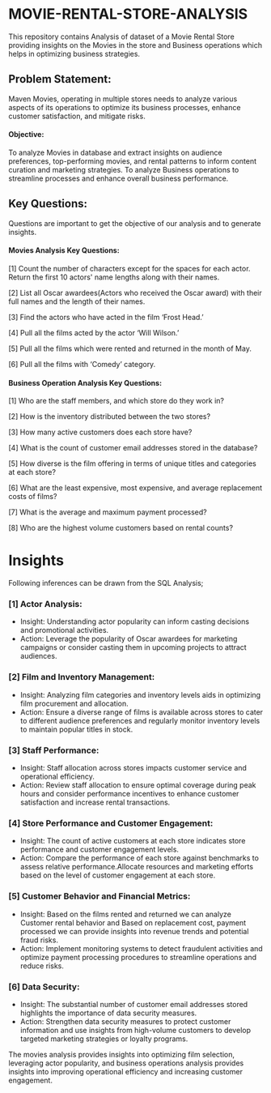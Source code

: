 # MOVIE-RENTAL-STORE-ANALYSIS
This repository contains Analysis of dataset of a Movie Rental Store providing insights on the Movies in the store and Business operations which helps in optimizing business strategies.

## Problem Statement:
 
Maven Movies, operating in multiple stores needs to analyze various aspects of its operations to optimize its business processes, enhance customer satisfaction, and mitigate risks.

#### Objective: 
To analyze Movies in database and extract insights on audience preferences, top-performing movies, and rental patterns to inform content curation and marketing strategies. To analyze Business operations  to streamline processes and enhance overall business performance.

## Key Questions:
Questions are important to get the objective of our analysis and to generate insights.

#### Movies Analysis Key Questions:

[1] Count the number of characters except for the spaces for each actor. Return the first 10 actors' name lengths along with their names.

[2] List all Oscar awardees(Actors who received the Oscar award) with their full names and the length of their names.

[3] Find the actors who have acted in the film ‘Frost Head.’

[4] Pull all the films acted by the actor ‘Will Wilson.’

[5] Pull all the films which were rented and returned in the month of May.

[6] Pull all the films with ‘Comedy’ category.

#### Business Operation Analysis Key Questions:

[1] Who are the staff members, and which store do they work in?

[2] How is the inventory distributed between the two stores?

[3] How many active customers does each store have?

[4] What is the count of customer email addresses stored in the database?

[5] How diverse is the film offering in terms of unique titles and categories at each store?

[6] What are the least expensive, most expensive, and average replacement costs of films?

[7] What is the average and maximum payment processed?

[8] Who are the highest volume customers based on rental counts?


# Insights

Following inferences can be drawn from the SQL Analysis;

### [1] Actor Analysis:

- Insight: Understanding actor popularity can inform casting decisions and promotional activities.
- Action: Leverage the popularity of Oscar awardees for marketing campaigns or consider casting them in upcoming projects to attract audiences.

### [2] Film and Inventory Management:

- Insight: Analyzing film categories and inventory levels aids in optimizing film procurement and allocation.
- Action: Ensure a diverse range of films is available across stores to cater to different audience preferences and regularly monitor inventory levels to maintain popular titles in stock.
           
### [3] Staff Performance:

- Insight: Staff allocation across stores impacts customer service and operational efficiency.
- Action: Review staff allocation to ensure optimal coverage during peak hours and consider performance incentives to enhance customer satisfaction and increase rental transactions. 

### [4] Store Performance and Customer Engagement:

- Insight: The count of active customers at each store indicates store performance and customer engagement levels.
- Action: Compare the performance of each store against benchmarks to assess relative performance.Allocate resources and marketing efforts based on the level of customer engagement at each store.

### [5] Customer Behavior and Financial Metrics:

- Insight: Based on the films rented and returned we can analyze Customer rental behavior and Based on replacement cost, payment processed we can provide insights into revenue trends and potential fraud risks.
- Action: Implement monitoring systems to detect fraudulent activities and optimize payment processing procedures to streamline operations and reduce risks.

### [6] Data Security:

- Insight: The substantial number of customer email addresses stored highlights the importance of data security measures.
- Action: Strengthen data security measures to protect customer information and use insights from high-volume customers to develop targeted marketing strategies or loyalty programs. 

The movies analysis provides insights into optimizing film selection, leveraging actor popularity, and business operations analysis provides insights into improving operational efficiency and increasing customer engagement.
